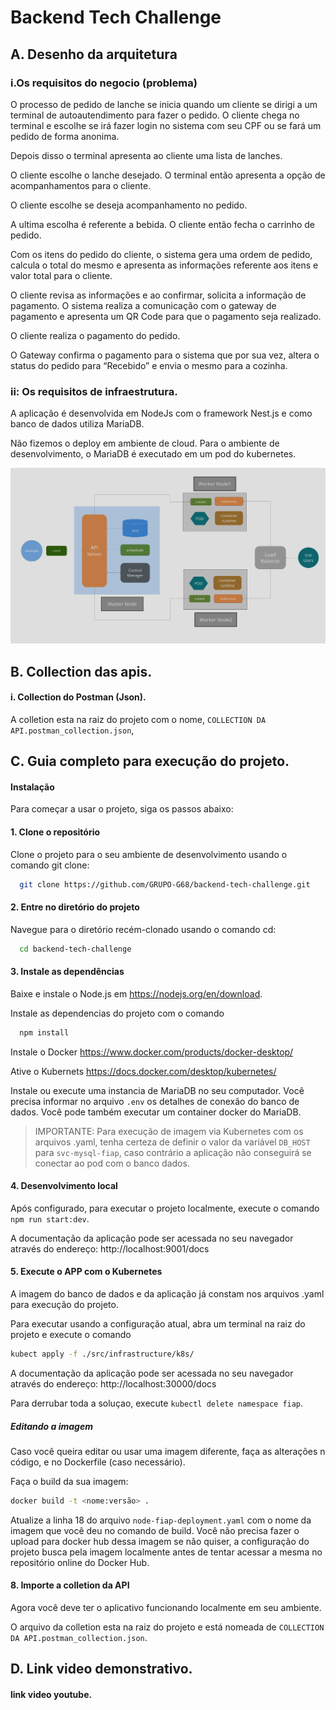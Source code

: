 # Backend Tech Challenge

## A. Desenho da arquitetura

### i.Os requisitos do negocio (problema)

O processo de pedido de lanche se inicia quando um cliente se dirigi a um terminal de autoautendimento para fazer o pedido. O cliente chega no terminal e escolhe se irá fazer login no sistema com seu CPF ou se fará um pedido de forma anonima.

Depois disso o terminal apresenta ao cliente uma lista de lanches.

O cliente escolhe o lanche desejado. O terminal então apresenta a opção de acompanhamentos para o cliente.

O cliente escolhe se deseja acompanhamento no pedido.

A ultima escolha é referente a bebida. O cliente então fecha o carrinho de pedido.

Com os itens do pedido do cliente, o sistema gera uma ordem de pedido, calcula o total do mesmo e apresenta as informações referente aos itens e valor total para o cliente.

O cliente revisa as informações e ao confirmar, solicita a informação de pagamento. O sistema realiza a comunicação com o gateway de pagamento e apresenta um QR Code para que o pagamento seja realizado.

O cliente realiza o pagamento do pedido.

O Gateway confirma o pagamento para o sistema que por sua vez, altera o status do pedido para “Recebido” e envia o mesmo para a cozinha.

### ii: Os requisitos de infraestrutura.

A aplicação é desenvolvida em NodeJs com o framework Nest.js e como banco de dados utiliza MariaDB.

Não fizemos o deploy em ambiente de cloud. Para o ambiente de desenvolvimento, o MariaDB é executado em um pod do kubernetes.

![image info](./assets/design-kubernets.png)

## B. Collection das apis.

#### i. Collection do Postman (Json).

A colletion esta na raiz do projeto com o nome,
`COLLECTION DA API.postman_collection.json`,

## C. Guia completo para execução do projeto.

#### Instalação

Para começar a usar o projeto, siga os passos abaixo:

#### 1. Clone o repositório

Clone o projeto para o seu ambiente de desenvolvimento usando o comando git clone:

```bash
  git clone https://github.com/GRUPO-G68/backend-tech-challenge.git
```

#### 2. Entre no diretório do projeto

Navegue para o diretório recém-clonado usando o comando cd:

```bash
  cd backend-tech-challenge
```

#### 3. Instale as dependências

Baixe e instale o Node.js em https://nodejs.org/en/download.

Instale as dependencias do projeto com o comando

```bash
  npm install
```

Instale o Docker https://www.docker.com/products/docker-desktop/

Ative o Kubernets https://docs.docker.com/desktop/kubernetes/

Instale ou execute uma instancia de MariaDB no seu computador. Você precisa informar no arquivo `.env` os detalhes de conexão do banco de dados. Você pode também executar um container docker do MariaDB.

> IMPORTANTE: Para execução de imagem via Kubernetes com os arquivos .yaml, tenha certeza de definir o valor da variável `DB_HOST` para `svc-mysql-fiap`, caso contrário a aplicação não conseguirá se conectar ao pod com o banco dados.

#### 4. Desenvolvimento local

Após configurado, para executar o projeto localmente, execute o comando `npm run start:dev`.

A documentação da aplicação pode ser acessada no seu navegador através do endereço: http://localhost:9001/docs

#### 5. Execute o APP com o Kubernetes

A imagem do banco de dados e da aplicação já constam nos arquivos .yaml para execução do projeto.

Para executar usando a configuração atual, abra um terminal na raiz do projeto e execute o comando

```bash
kubect apply -f ./src/infrastructure/k8s/
```
A documentação da aplicação pode ser acessada no seu navegador através do endereço: http://localhost:30000/docs

Para derrubar toda a soluçao, execute `kubectl delete namespace fiap`.

##### Editando a imagem

Caso você queira editar ou usar uma imagem diferente, faça as alterações n código, e no Dockerfile (caso necessário).

Faça o build da sua imagem:

```bash
docker build -t <nome:versão> .
```

Atualize a linha 18 do arquivo `node-fiap-deployment.yaml` com o nome da imagem que você deu no comando de build. Você não precisa fazer o upload para docker hub dessa imagem se não quiser, a configuração do projeto busca pela imagem localmente antes de tentar acessar a mesma no repositório online do Docker Hub.

#### 8. Importe a colletion da API

Agora você deve ter o aplicativo funcionando localmente em seu ambiente.

O arquivo da colletion esta na raiz do projeto e está nomeada de `COLLECTION DA API.postman_collection.json`.

## D. Link video demonstrativo.

#### link video youtube.
